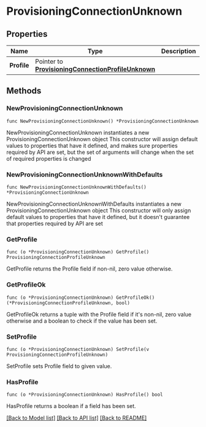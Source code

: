 # ProvisioningConnectionUnknown

## Properties

Name | Type | Description | Notes
------------ | ------------- | ------------- | -------------
**Profile** | Pointer to [**ProvisioningConnectionProfileUnknown**](ProvisioningConnectionProfileUnknown.md) |  | [optional] 

## Methods

### NewProvisioningConnectionUnknown

`func NewProvisioningConnectionUnknown() *ProvisioningConnectionUnknown`

NewProvisioningConnectionUnknown instantiates a new ProvisioningConnectionUnknown object
This constructor will assign default values to properties that have it defined,
and makes sure properties required by API are set, but the set of arguments
will change when the set of required properties is changed

### NewProvisioningConnectionUnknownWithDefaults

`func NewProvisioningConnectionUnknownWithDefaults() *ProvisioningConnectionUnknown`

NewProvisioningConnectionUnknownWithDefaults instantiates a new ProvisioningConnectionUnknown object
This constructor will only assign default values to properties that have it defined,
but it doesn't guarantee that properties required by API are set

### GetProfile

`func (o *ProvisioningConnectionUnknown) GetProfile() ProvisioningConnectionProfileUnknown`

GetProfile returns the Profile field if non-nil, zero value otherwise.

### GetProfileOk

`func (o *ProvisioningConnectionUnknown) GetProfileOk() (*ProvisioningConnectionProfileUnknown, bool)`

GetProfileOk returns a tuple with the Profile field if it's non-nil, zero value otherwise
and a boolean to check if the value has been set.

### SetProfile

`func (o *ProvisioningConnectionUnknown) SetProfile(v ProvisioningConnectionProfileUnknown)`

SetProfile sets Profile field to given value.

### HasProfile

`func (o *ProvisioningConnectionUnknown) HasProfile() bool`

HasProfile returns a boolean if a field has been set.


[[Back to Model list]](../README.md#documentation-for-models) [[Back to API list]](../README.md#documentation-for-api-endpoints) [[Back to README]](../README.md)


